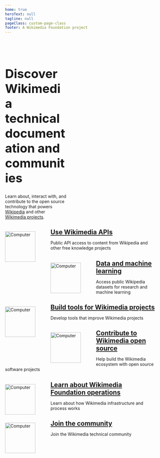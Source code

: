 ```yaml
---
home: true
heroText: null
tagline: null
pageClass: custom-page-class
footer: A Wikimedia Foundation project
---
```


<br>
<br>

<div style="padding-right:300px;">
<h1 style="font-size:2.5rem;">Discover Wikimedia technical documentation and communities</h1>

Learn about, interact with, and contribute to the open source technology that powers <a href="https://www.wikipedia.org/" target="_blank" rel="noopener noreferrer">Wikipedia</a> and other <a href="https://wikimediafoundation.org/our-work/wikimedia-projects/" target="_blank" rel="noopener noreferrer">Wikimedia projects</a>.

</div>

<div class="home-section">

<a href="api"><img style="float: left; padding-right:50px; padding-top:10px;" src="https://upload.wikimedia.org/wikipedia/commons/5/51/WP20Symbols_FIREWORKS.svg" alt="Computer" width="100"></a>

<h2 style="margin-block-end: 0.2em;"><a href="api">Use Wikimedia APIs</a></h2>

Public API access to content from Wikipedia and other free knowledge projects

</div>

<div class="home-section">

<a href="data"><img style="float: left; padding-right:50px; padding-top:10px;" src="https://upload.wikimedia.org/wikipedia/commons/2/26/WP20Symbols_RUG.svg" alt="Computer" width="100"></a>

<h2 style="margin-block-end: 0.2em;"><a href="data">Data and machine learning</a></h2>

Access public Wikipedia datasets for research and machine learning

</div>

<div class="home-section">

<a href="tools"><img style="float: left; padding-right:50px; padding-top:10px;" src="https://upload.wikimedia.org/wikipedia/commons/e/e9/WP20Symbols_OWL_OF_ATHENA.svg" alt="Computer" width="100"></a>

<h2 style="margin-block-end: 0.2em;"><a href="tools">Build tools for Wikimedia projects</a></h2>

Develop tools that improve Wikimedia projects

</div>

<div class="home-section">

<a href="contribute"><img style="float: left; padding-right:50px; padding-top:10px;" src="https://upload.wikimedia.org/wikipedia/commons/e/ed/WP20Symbols_MediaWiki.svg" alt="Computer" width="100"></a>

<h2 style="margin-block-end: 0.2em;"><a href="contribute">Contribute to Wikimedia open source</a></h2>

Help build the Wikimedia ecosystem with open source software projects

</div>

<div class="home-section">

<a href="operations"><img style="float: left; padding-right:50px; padding-top:10px;" src="https://upload.wikimedia.org/wikipedia/commons/1/1a/WP20Symbols_IBIS_OF_THOTH.svg" alt="Computer" width="100"></a>

<h2 style="margin-block-end: 0.2em;"><a href="operations">Learn about Wikimedia Foundation operations</a></h2>

Learn about how Wikimedia infrastructure and process works

</div>

<div class="home-section">

<a href="community"><img style="float: left; padding-right:50px; padding-top:10px;" src="https://upload.wikimedia.org/wikipedia/commons/3/31/WP20Symbols_SERPENT.svg" alt="Computer" width="100"></a>

<h2 style="margin-block-end: 0.2em;"><a href="community">Join the community</a></h2>

Join the Wikimedia technical community

</div>
